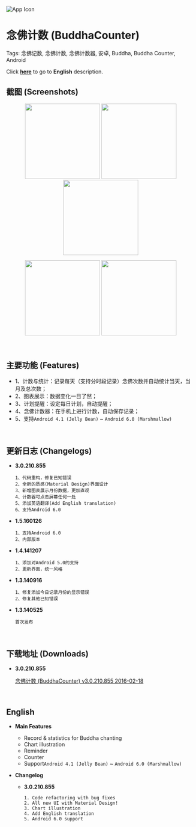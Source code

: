 ![App Icon](https://github.com/j2rong/BuddhaCounter/blob/master/image/3.0.210.854/ic_launcher.png)
# 念佛计数 (BuddhaCounter)

Tags: 念佛记数, 念佛计数, 念佛计数器, 安卓, Buddha, Buddha Counter, Android  

Click [**here**](https://github.com/j2rong/BuddhaCounter#english) to go to **English** description.
<br/>

## 截图 (Screenshots)
<p align="center">
<a href="https://github.com/j2rong/BuddhaCounter/blob/master/image/3.0.210.854/screener_20160218(15_55_05).png"><img src="https://github.com/j2rong/BuddhaCounter/blob/master/image/3.0.210.854/screener_20160218(15_55_05).png" width="200"></a>
<a href="https://github.com/j2rong/BuddhaCounter/blob/master/image/3.0.210.854/screener_20160218(15_57_02).png"><img src="https://github.com/j2rong/BuddhaCounter/blob/master/image/3.0.210.854/screener_20160218(15_57_02).png" width="200"></a>
<a href="https://github.com/j2rong/BuddhaCounter/blob/master/image/3.0.210.854/screener_20160218(15_57_02).png"><img src="https://github.com/j2rong/BuddhaCounter/blob/master/image/3.0.210.854/screener_20160218(15_56_17).png" width="200"></a>
</p>
<p align="center">
<a href="https://github.com/j2rong/BuddhaCounter/blob/master/image/3.0.210.854/screener_20160218(15_55_05).png"><img src="https://github.com/j2rong/BuddhaCounter/blob/master/image/3.0.210.854/screener_20160218(15_56_34).png" width="200"></a>
<a href="https://github.com/j2rong/BuddhaCounter/blob/master/image/3.0.210.854/screener_20160218(15_55_05).png"><img src="https://github.com/j2rong/BuddhaCounter/blob/master/image/3.0.210.854/screener_20160218(15_55_47).png" width="200"></a>
</p>
<br/>

## 主要功能 (Features)

- 1、计数与统计：记录每天（支持分时段记录）念佛次数并自动统计当天，当月及总次数；
- 2、图表展示：数据变化一目了然；
- 3、计划提醒：设定每日计划，自动提醒；
- 4、念佛计数器：在手机上进行计数，自动保存记录；
- 5、支持`Android 4.1 (Jelly Bean)` ~ `Android 6.0 (Marshmallow)`

<br/>

## 更新日志 (Changelogs)

- **3.0.210.855**

  ``` 
  1、代码重构，修复已知错误
  2、全新的质感(Material Design)界面设计
  3、新增图表展示月份数据，更加直观
  4、计数器可点击屏幕任何一处
  5、添加英语翻译(Add English translation)
  6、支持Android 6.0
  ```

- **1.5.160126**

  ``` 
  1、支持Android 6.0
  2、内部版本
  ```

- **1.4.141207**

  ``` 
  1、添加对Android 5.0的支持
  2、更新界面，统一风格
  ```

- **1.3.140916**

  ``` 
  1、修复添加今日记录月份的显示错误
  2、修复其他已知错误
  ```

- **1.3.140525**

  ``` 
  首次发布
  ```

<br/>

## 下载地址 (Downloads)

- **3.0.210.855**

  [念佛计数 (BuddhaCounter) v3.0.210.855 2016-02-18](https://github.com/j2rong/BuddhaCounter/releases/download/v3.0.210.855/BuddhaCounter_v3.0.210.855_2016-02-18.apk)

<br/>

## English

- **Main Features**

  - Record & statistics for Buddha chanting
  - Chart illustration
  - Reminder
  - Counter
  - Support`Android 4.1 (Jelly Bean)` ~ `Android 6.0 (Marshmallow)`
  
- **Changelog**

  - **3.0.210.855**
  
    ``` 
    1. Code refactoring with bug fixes
    2. All new UI with Material Design!
    3. Chart illustration
    4. Add English translation
    5. Android 6.0 support
    ```
    
    ​

## 

  ​

  
